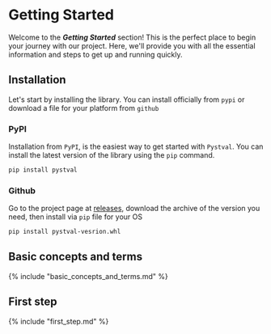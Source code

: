 # Getting Started

Welcome to the ***Getting Started*** section! This is the perfect place to begin your journey with our project. Here, we'll provide you with all the essential information and steps to get up and running quickly.

## Installation
Let's start by installing the library. You can install officially from `pypi` or download a file for your platform from `github`

### PyPI

Installation from `PyPI`, is the easiest way to get started with `Pystval`. You can install the latest version of the library using the `pip` command.

```bash
pip install pystval
```

### Github

Go to the project page at [releases](https://github.com/m62624/pystval/releases), download the archive of the version you need, then install via `pip` file for your OS

```bash
pip install pystval-vesrion.whl
```


## Basic concepts and terms

{% include "basic_concepts_and_terms.md" %}

## First step

{% include "first_step.md" %}
